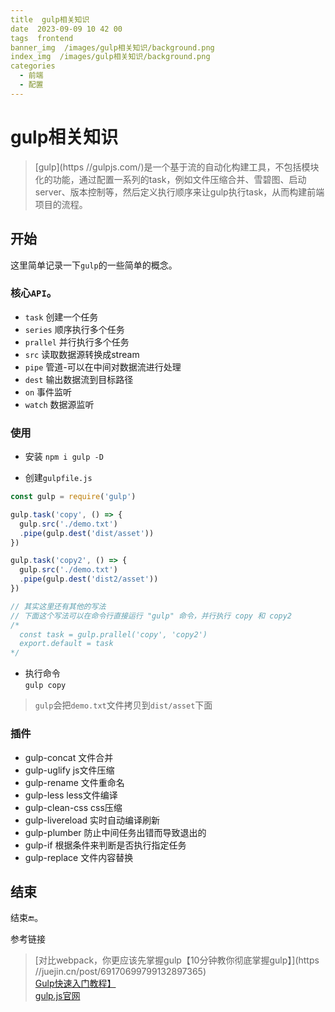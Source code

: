 ```yaml
---
title  gulp相关知识  
date  2023-09-09 10 42 00
tags  frontend 
banner_img  /images/gulp相关知识/background.png
index_img  /images/gulp相关知识/background.png
categories  
  - 前端  
  - 配置
---
```


# gulp相关知识 

> [gulp](https //gulpjs.com/)是一个基于流的自动化构建工具，不包括模块化的功能，通过配置一系列的task，例如文件压缩合并、雪碧图、启动server、版本控制等，然后定义执行顺序来让gulp执行task，从而构建前端项目的流程。  

## 开始  

这里简单记录一下`gulp`的一些简单的概念。  

### 核心`API`。  
- `task`  创建一个任务
- `series` 顺序执行多个任务
- `prallel` 并行执行多个任务
- `src` 读取数据源转换成stream
- `pipe` 管道-可以在中间对数据流进行处理
- `dest` 输出数据流到目标路径
- `on` 事件监听
- `watch` 数据源监听  

### 使用  
- 安装 `npm i gulp -D`  

- 创建`gulpfile.js`  
```javascript 
const gulp = require('gulp')  

gulp.task('copy', () => {
  gulp.src('./demo.txt')
  .pipe(gulp.dest('dist/asset'))
})

gulp.task('copy2', () => {
  gulp.src('./demo.txt')
  .pipe(gulp.dest('dist2/asset'))
})

// 其实这里还有其他的写法  
// 下面这个写法可以在命令行直接运行 "gulp" 命令，并行执行 copy 和 copy2  
/*
  const task = gulp.prallel('copy', 'copy2')
  export.default = task 
*/

```

- 执行命令  
`gulp copy`  

> `gulp`会把`demo.txt`文件拷贝到`dist/asset`下面  

### 插件  

- gulp-concat 文件合并  
- gulp-uglify js文件压缩  
- gulp-rename 文件重命名  
- gulp-less less文件编译  
- gulp-clean-css css压缩  
- gulp-livereload 实时自动编译刷新   
- gulp-plumber 防止中间任务出错而导致退出的  
- gulp-if 根据条件来判断是否执行指定任务    
- gulp-replace 文件内容替换   


## 结束  

  结束🔚。    

参考链接  
> [对比webpack，你更应该先掌握gulp【10分钟教你彻底掌握gulp】](https //juejin.cn/post/69170699799132897365)  
> [Gulp快速入门教程】](https://juejin.cn/post/6996664034846048287?searchId=20230908174117BC6956866C6F95E96FAB)  
> [gulp.js官网](https://gulpjs.com/)
